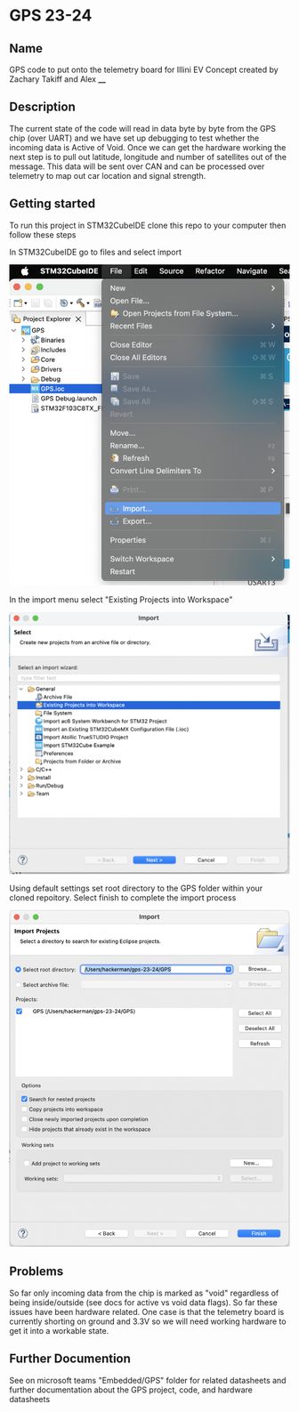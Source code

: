 # GPS 23-24

## Name

GPS code to put onto the telemetry board for Illini EV Concept created by Zachary Takiff and Alex **\_\_**

## Description

The current state of the code will read in data byte by byte from the GPS chip (over UART) and we have set up debugging to test whether the incoming data is Active of Void. Once we can get the hardware working the next step is to pull out latitude, longitude and number of satellites out of the message. This data will be sent over CAN and can be processed over telemetry to map out car location and signal strength.

## Getting started

To run this project in STM32CubeIDE clone this repo to your computer then follow these steps

In STM32CubeIDE go to files and select import

![alt text](images/step1.png)

In the import menu select "Existing Projects into Workspace"

![alt text](images/step2.png)

Using default settings set root directory to the GPS folder within your cloned repoitory.
Select finish to complete the import process

![alt text](images/step3.png)

## Problems

So far only incoming data from the chip is marked as "void" regardless of being inside/outside (see docs for active vs void data flags). So far these issues have been hardware related. One case is that the telemetry board is currently shorting on ground and 3.3V so we will need working hardware to get it into a workable state.

## Further Documention

See on microsoft teams "Embedded/GPS" folder for related datasheets and further documentation about the GPS project, code, and hardware datasheets
